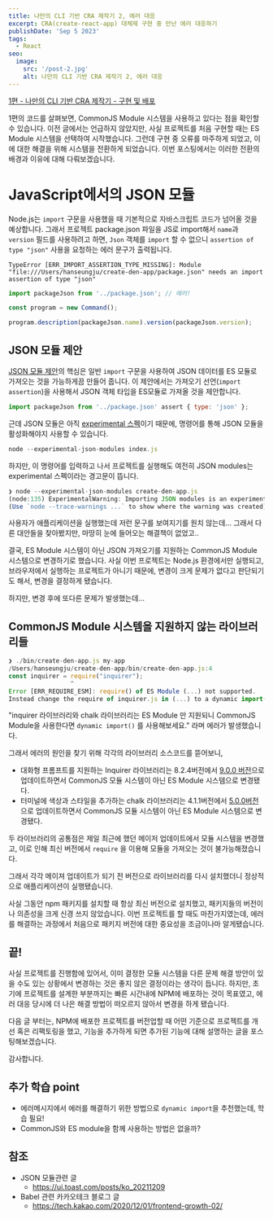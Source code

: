 ```yaml
---
title: 나만의 CLI 기반 CRA 제작기 2, 에러 대응
excerpt: CRA(create-react-app) 대체제 구현 중 만난 에러 대응하기
publishDate: 'Sep 5 2023'
tags:
  - React
seo:
  image:
    src: '/post-2.jpg'
    alt: 나만의 CLI 기반 CRA 제작기 2, 에러 대응
---
```


[1편 - 나만의 CLI 기반 CRA 제작기 - 구현 및 배포](https://den-eight.vercel.app/blog/cra-boilerplate-1/)

1편의 코드를 살펴보면, CommonJS Module 시스템을 사용하고 있다는 점을 확인할 수 있습니다. 이전 글에서는 언급하지 않았지만, 사실 프로젝트를 처음 구현할 때는 ES Module 시스템을 선택하여 시작했습니다. 그런데 구현 중 오류를 마주하게 되었고, 이에 대한 해결을 위해 시스템을 전환하게 되었습니다. 이번 포스팅에서는 이러한 전환의 배경과 이유에 대해 다뤄보겠습니다.

# JavaScript에서의 JSON 모듈

Node.js는 `import` 구문을 사용했을 때 기본적으로 자바스크립트 코드가 넘어올 것을 예상합니다.
그래서 프로젝트 package.json 파일을 JS로 import해서 `name`과 `version` 필드를 사용하려고 하면, `Json` 객체를 `import` 할 수 없으니 `assertion of type "json"` 사용을 요청하는 에러 문구가 출력됩니다.

`TypeError [ERR_IMPORT_ASSERTION_TYPE_MISSING]: Module "file:///Users/hanseungju/create-den-app/package.json" needs an import assertion of type "json"`

```js
import packageJson from '../package.json'; // 에러!

const program = new Command();

program.description(packageJson.name).version(packageJson.version);
```

## JSON 모듈 제안

[JSON 모듈 제안](https://github.com/tc39/proposal-json-modules)의 핵심은 일반 `import` 구문을 사용하여 JSON 데이터를 ES 모듈로 가져오는 것을 가능하게끔 만들어 줍니다.
이 제안에서는 가져오기 선언(`import assertion`)을 사용해서 JSON 객체 타입을 ES모듈로 가져올 것을 제안합니다.

```js
import packageJson from '../package.json' assert { type: 'json' };
```

근데 JSON 모듈은 아직 [experimental 스펙](https://nodejs.org/api/esm.html#esm_experimental_json_modules)이기 때문에, 명령어를 통해 JSON 모듈을 활성화해야지 사용할 수 있습니다.

```js
node --experimental-json-modules index.js
```

하지만, 이 명령어를 입력하고 나서 프로젝트를 실행해도 여전히 JSON modules는 experimental 스펙이라는 경고문이 뜹니다.

```js
❯ node --experimental-json-modules create-den-app.js
(node:135) ExperimentalWarning: Importing JSON modules is an experimental feature. This feature could change at any time
(Use `node --trace-warnings ...` to show where the warning was created)
```

사용자가 애플리케이션을 실행했는데 저런 문구를 보여지기를 원치 않는데...
그래서 다른 대안들을 찾아봤지만, 마땅히 눈에 들어오는 해결책이 없었고..

결국, ES Module 시스템이 아닌 JSON 가져오기를 지원하는 CommonJS Module 시스템으로 변경하기로 했습니다.
사실 이번 프로젝트는 Node.js 환경에서만 실행되고, 브라우저에서 실행하는 프로젝트가 아니기 때문에, 변경이 크게 문제가 없다고 판단되기도 해서, 변경을 결정하게 됐습니다.

하지만, 변경 후에 또다른 문제가 발생했는데...

## CommonJS Module 시스템을 지원하지 않는 라이브러리들

```js
❯ ./bin/create-den-app.js my-app
/Users/hanseungju/create-den-app/bin/create-den-app.js:4
const inquirer = require("inquirer");
                 ^
Error [ERR_REQUIRE_ESM]: require() of ES Module (...) not supported.
Instead change the require of inquirer.js in (...) to a dynamic import() which is available in all CommonJS modules.
```

"inquirer 라이브러리와 chalk 라이브러리는 ES Module 만 지원되니 CommonJS Module을 사용한다면 `dynamic import()` 를 사용해보세요." 라며 에러가 발생했습니다.

그래서 에러의 원인을 찾기 위해 각각의 라이브러리 소스코드를 뜯어보니,

- 대화형 프롬프트를 지원하는 Inquirer 라이브러리는 8.2.4버전에서 [9.0.0 버전](https://www.npmjs.com/package/inquirer/v/9.0.0?activeTab=code)으로 업데이트하면서 CommonJS 모듈 시스템이 아닌 ES Module 시스템으로 변경됐다.
- 터미널에 색상과 스타일을 추가하는 chalk 라이브러리는 4.1.1버전에서 [5.0.0버전](https://www.npmjs.com/package/chalk/v/5.0.0?activeTab=code)으로 업데이트하면서 CommonJS 모듈 시스템이 아닌 ES Module 시스템으로 변경됐다.

두 라이브러리의 공통점은 제일 최근에 했던 메이저 업데이트에서 모듈 시스템을 변경했고, 이로 인해 최신 버전에서 `require` 을 이용해 모듈을 가져오는 것이 불가능해졌습니다.

그래서 각각 메이져 업데이트가 되기 전 버전으로 라이브러리를 다시 설치했더니 정상적으로 애플리케이션이 실행됐습니다.

사실 그동안 npm 패키지를 설치할 때 항상 최신 버전으로 설치했고, 패키지들의 버전이나 의존성을 크게 신경 쓰지 않았습니다. 이번 프로젝트를 할 때도 마찬가지였는데, 에러를 해결하는 과정에서 처음으로 패키지 버전에 대한 중요성을 조금이나마 알게됐습니다.

## 끝!

사실 프로젝트를 진행함에 있어서, 이미 결정한 모듈 시스템을 다른 문제 해결 방안이 있을 수도 있는 상황에서 변경하는 것은 좋지 않은 결정이라는 생각이 듭니다. 하지만, 초기에 프로젝트를 설계한 부분까지는 빠른 시간내에 NPM에 배포하는 것이 목표였고, 에러 대응 당시에 더 나은 해결 방법이 떠오르지 않아서 변경을 하게 됐습니다.

다음 글 부터는, NPM에 배포한 프로젝트를 버전업할 때 어떤 기준으로 프로젝트를 개선 혹은 리팩토링을 했고, 기능을 추가하게 되면 추가된 기능에 대해 설명하는 글을 포스팅해보겠습니다.

감사합니다.

## 추가 학습 point

- 에러메시지에서 에러를 해결하기 위한 방법으로 `dynamic import`을 추천했는데, 학습 필요!
- CommonJS와 ES module을 함께 사용하는 방법은 없을까?

## 참조

- JSON 모듈관련 글
  - https://ui.toast.com/posts/ko_20211209
- Babel 관련 카카오테크 블로그 글
  - https://tech.kakao.com/2020/12/01/frontend-growth-02/
